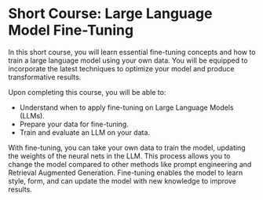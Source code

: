 # Short Course: Large Language Model Fine-Tuning

In this short course, you will learn essential fine-tuning concepts and how to train a large language model using your own data. You will be equipped to incorporate the latest techniques to optimize your model and produce transformative results.

Upon completing this course, you will be able to:

- Understand when to apply fine-tuning on Large Language Models (LLMs).
- Prepare your data for fine-tuning.
- Train and evaluate an LLM on your data.

With fine-tuning, you can take your own data to train the model, updating the weights of the neural nets in the LLM. This process allows you to change the model compared to other methods like prompt engineering and Retrieval Augmented Generation. Fine-tuning enables the model to learn style, form, and can update the model with new knowledge to improve results.
